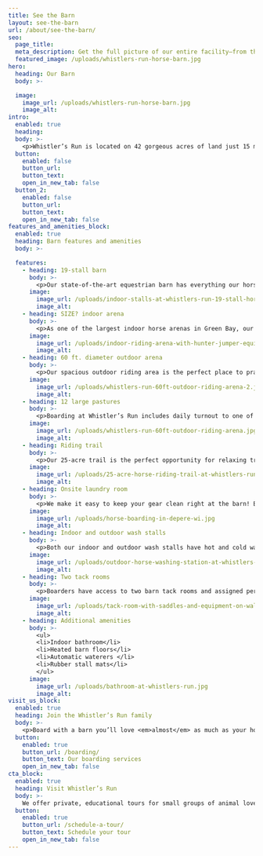 ```yaml
---
title: See the Barn
layout: see-the-barn
url: /about/see-the-barn/
seo:
  page_title:
  meta_description: Get the full picture of our entire facility—from the 19-stall barn and indoor arena to the 25-acre riding trail and outdoor pastures!
  featured_image: /uploads/whistlers-run-horse-barn.jpg
hero:
  heading: Our Barn
  body: >-

  image:
    image_url: /uploads/whistlers-run-horse-barn.jpg
    image_alt:
intro:
  enabled: true
  heading:
  body: >-
    <p>Whistler’s Run is located on 42 gorgeous acres of land just 15 minutes from downtown De Pere. View photos of the barn and surrounding property and learn more about our amenities for boarders and visitors below.</p>
  button:
    enabled: false
    button_url:
    button_text:
    open_in_new_tab: false
  button_2:
    enabled: false
    button_url:
    button_text:
    open_in_new_tab: false
features_and_amenities_block:
  enabled: true
  heading: Barn features and amenities
  body: >-

  features:
    - heading: 19-stall barn
      body: >-
        <p>Our state-of-the-art equestrian barn has everything our horses, boarders and visitors need to be happy, safe and comfortable year-round.</p>
      image:
        image_url: /uploads/indoor-stalls-at-whistlers-run-19-stall-horse-barn.jpg
        image_alt:
    - heading: SIZE? indoor arena
      body: >-
        <p>As one of the largest indoor horse arenas in Green Bay, our horse boarders have ample space and opportunity to train and ride year-round. The arena features a six-layer sand system fit for various disciplines.</p>
      image:
        image_url: /uploads/indoor-riding-arena-with-hunter-jumper-equipment.jpg
        image_alt:
    - heading: 60 ft. diameter outdoor arena
      body: >-
        <p>Our spacious outdoor riding area is the perfect place to practice your horsemanship while enjoying the fresh air. Here, you will have ample room to lunge and ride.</p>
      image:
        image_url: /uploads/whistlers-run-60ft-outdoor-riding-arena-2.jpg
        image_alt:
    - heading: 12 large pastures
      body: >-
        <p>Boarding at Whistler’s Run includes daily turnout to one of our spacious pastures, full of healthy grass and clover for grazing as well as automatic waterers and multiple run-in sheds for outdoor coverage.</p>
      image:
        image_url: /uploads/whistlers-run-60ft-outdoor-riding-arena.jpg
        image_alt:
    - heading: Riding trail
      body: >-
        <p>Our 25-acre trail is the perfect opportunity for relaxing trail rides where you can take in the sweeping views of the property and surrounding area.</p>
      image:
        image_url: /uploads/25-acre-horse-riding-trail-at-whistlers-run.jpg
        image_alt:
    - heading: Onsite laundry room
      body: >-
        <p>We make it easy to keep your gear clean right at the barn! Boarders have free access to our laundry room, featuring an industrial washer and dryer that can handle large blankets, saddle pads and more.</p>
      image:
        image_url: /uploads/horse-boarding-in-depere-wi.jpg
        image_alt:
    - heading: Indoor and outdoor wash stalls
      body: >-
        <p>Both our indoor and outdoor wash stalls have hot and cold water, floor drains and rubber mat flooring for convenient, stress-free horse bathing.</p>
      image:
        image_url: /uploads/outdoor-horse-washing-station-at-whistlers-run.jpg
        image_alt:
    - heading: Two tack rooms
      body: >-
        <p>Boarders have access to two barn tack rooms and assigned personal storage, including a saddle rack and locker to secure and organize their gear.</p>
      image:
        image_url: /uploads/tack-room-with-saddles-and-equipment-on-wall.jpg
        image_alt:
    - heading: Additional amenities
      body: >-
        <ul>
        <li>Indoor bathroom</li>
        <li>Heated barn floors</li>
        <li>Automatic waterers </li>
        <li>Rubber stall mats</li>
        </ul>
      image:
        image_url: /uploads/bathroom-at-whistlers-run.jpg
        image_alt:
visit_us_block:
  enabled: true
  heading: Join the Whistler’s Run family
  body: >-
    <p>Board with a barn you’ll love <em>almost</em> as much as your horse.</p>
  button:
    enabled: true
    button_url: /boarding/
    button_text: Our boarding services
    open_in_new_tab: false
cta_block:
  enabled: true
  heading: Visit Whistler’s Run
  body: >-
    We offer private, educational tours for small groups of animal lovers looking to tour our facility and learn about the animals in our care.
  button:
    enabled: true
    button_url: /schedule-a-tour/
    button_text: Schedule your tour
    open_in_new_tab: false
---
```

